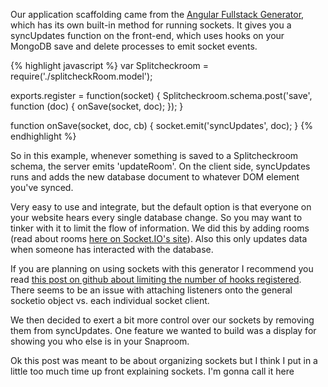 

Our application scaffolding came from the <a href="https://www.npmjs.com/package/generator-angular-fullstack">Angular Fullstack Generator</a>, which has its own built-in method for running sockets. It gives you a syncUpdates function on the front-end, which uses hooks on your MongoDB save and delete processes to emit socket events.

{% highlight javascript %}
var Splitcheckroom = require('./splitcheckRoom.model');

exports.register = function(socket) {
  Splitcheckroom.schema.post('save', function (doc) {
    onSave(socket, doc);
  });
}

function onSave(socket, doc, cb) {
  socket.emit('syncUpdates', doc);
}
{% endhighlight %}

So in this example, whenever something is saved to a Splitcheckroom schema, the server emits 'updateRoom'. On the client side, syncUpdates runs and adds the new database document to whatever DOM element you've synced.

Very easy to use and integrate, but the default option is that everyone on your website hears every single database change. So you may want to tinker with it to limit the flow of information. We did this by adding rooms (read about rooms <a href="http://socket.io/docs/rooms-and-namespaces/" target="_blank">here on Socket.IO's site</a>). Also this only updates data when someone has interacted with the database. 

If you are planning on using sockets with this generator I recommend you read <a href="https://github.com/DaftMonk/generator-angular-fullstack/issues/490" target="_blank">this post on github about limiting the number of hooks registered</a>. There seems to be an issue with attaching listeners onto the general socketio object vs. each individual socket client.

We then decided to exert a bit more control over our sockets by removing them from syncUpdates. One feature we wanted to build was a display for showing you who else is in your Snaproom.

Ok this post was meant to be about organizing sockets but I think I put in a little too much time up front explaining sockets. I'm gonna call it here